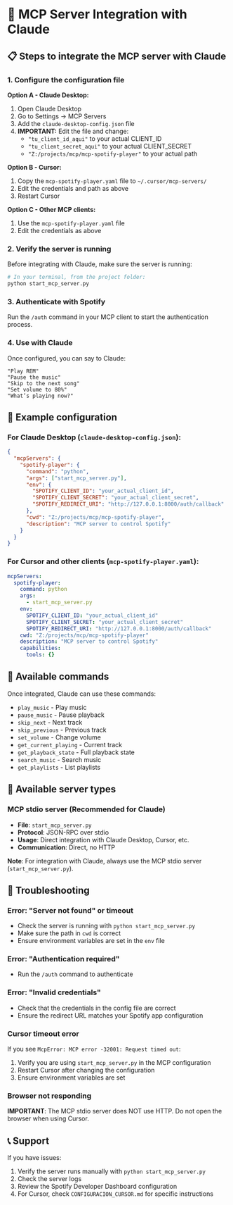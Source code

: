 # 🎵 MCP Server Integration with Claude

## 📋 Steps to integrate the MCP server with Claude

### 1. **Configure the configuration file**

**Option A - Claude Desktop:**
1. Open Claude Desktop
2. Go to Settings → MCP Servers
3. Add the `claude-desktop-config.json` file
4. **IMPORTANT:** Edit the file and change:
   - `"tu_client_id_aqui"` to your actual CLIENT_ID
   - `"tu_client_secret_aqui"` to your actual CLIENT_SECRET
   - `"Z:/projects/mcp/mcp-spotify-player"` to your actual path

**Option B - Cursor:**
1. Copy the `mcp-spotify-player.yaml` file to `~/.cursor/mcp-servers/`
2. Edit the credentials and path as above
3. Restart Cursor

**Option C - Other MCP clients:**
1. Use the `mcp-spotify-player.yaml` file
2. Edit the credentials as above

### 2. **Verify the server is running**

Before integrating with Claude, make sure the server is running:

```bash
# In your terminal, from the project folder:
python start_mcp_server.py
```

### 3. **Authenticate with Spotify**

Run the `/auth` command in your MCP client to start the authentication process.

### 4. **Use with Claude**

Once configured, you can say to Claude:
```
"Play REM"
"Pause the music"
"Skip to the next song"
"Set volume to 80%"
"What’s playing now?"
```

## 🔧 Example configuration

### For Claude Desktop (`claude-desktop-config.json`):
```json
{
  "mcpServers": {
    "spotify-player": {
      "command": "python",
      "args": ["start_mcp_server.py"],
      "env": {
        "SPOTIFY_CLIENT_ID": "your_actual_client_id",
        "SPOTIFY_CLIENT_SECRET": "your_actual_client_secret",
        "SPOTIFY_REDIRECT_URI": "http://127.0.0.1:8000/auth/callback"
      },
      "cwd": "Z:/projects/mcp/mcp-spotify-player",
      "description": "MCP server to control Spotify"
    }
  }
}
```

### For Cursor and other clients (`mcp-spotify-player.yaml`):
```yaml
mcpServers:
  spotify-player:
    command: python
    args:
      - start_mcp_server.py
    env:
      SPOTIFY_CLIENT_ID: "your_actual_client_id"
      SPOTIFY_CLIENT_SECRET: "your_actual_client_secret"
      SPOTIFY_REDIRECT_URI: "http://127.0.0.1:8000/auth/callback"
    cwd: "Z:/projects/mcp/mcp-spotify-player"
    description: "MCP server to control Spotify"
    capabilities:
      tools: {}
```

## 🎯 Available commands

Once integrated, Claude can use these commands:

- `play_music` - Play music
- `pause_music` - Pause playback
- `skip_next` - Next track
- `skip_previous` - Previous track
- `set_volume` - Change volume
- `get_current_playing` - Current track
- `get_playback_state` - Full playback state
- `search_music` - Search music
- `get_playlists` - List playlists

## 🔧 Available server types

### MCP stdio server (Recommended for Claude)
- **File**: `start_mcp_server.py`
- **Protocol**: JSON-RPC over stdio
- **Usage**: Direct integration with Claude Desktop, Cursor, etc.
- **Communication**: Direct, no HTTP

**Note**: For integration with Claude, always use the MCP stdio server (`start_mcp_server.py`).

## 🐛 Troubleshooting

### Error: "Server not found" or timeout
- Check the server is running with `python start_mcp_server.py`
- Make sure the path in `cwd` is correct
- Ensure environment variables are set in the `env` file

### Error: "Authentication required"
- Run the `/auth` command to authenticate

### Error: "Invalid credentials"
- Check that the credentials in the config file are correct
- Ensure the redirect URL matches your Spotify app configuration

### Cursor timeout error
If you see `McpError: MCP error -32001: Request timed out`:
1. Verify you are using `start_mcp_server.py` in the MCP configuration
2. Restart Cursor after changing the configuration
3. Ensure environment variables are set

### Browser not responding
**IMPORTANT**: The MCP stdio server does NOT use HTTP. Do not open the browser when using Cursor.

## 📞 Support

If you have issues:
1. Verify the server runs manually with `python start_mcp_server.py`
2. Check the server logs
3. Review the Spotify Developer Dashboard configuration
4. For Cursor, check `CONFIGURACION_CURSOR.md` for specific instructions
